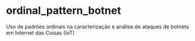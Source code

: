 # ordinal_pattern_botnet
Uso de padrões ordinais na caracterização e análise de ataques de botnets em Internet das Coisas (IoT)
